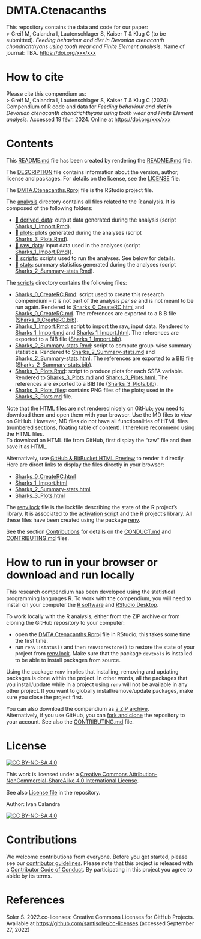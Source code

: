 
<!-- README.md is generated from README.Rmd. Please edit that file -->

# DMTA.Ctenacanths

This repository contains the data and code for our paper:  
\> Greif M, Calandra I, Lautenschlager S, Kaiser T & Klug C (to be
submitted). *Feeding behaviour and diet in Devonian ctenacanth
chondrichthyans using tooth wear and Finite Element analysis*. Name of
journal: TBA. <https://doi.org/xxx/xxx>

# How to cite

Please cite this compendium as:  
\> Greif M, Calandra I, Lautenschlager S, Kaiser T & Klug C (2024).
Compendium of R code and data for *Feeding behaviour and diet in
Devonian ctenacanth chondrichthyans using tooth wear and Finite Element
analysis*. Accessed 19 févr. 2024. Online at <https://doi.org/xxx/xxx>

# Contents

This [README.md](/README.md) file has been created by rendering the
[README.Rmd](/README.Rmd) file.

The [DESCRIPTION](/DESCRIPTION) file contains information about the
version, author, license and packages. For details on the license, see
the [LICENSE](/LICENSE) file.

The [DMTA.Ctenacanths.Rproj](/DMTA.Ctenacanths.Rproj) file is the
RStudio project file.

The [analysis](/analysis) directory contains all files related to the R
analysis. It is composed of the following folders:

- [:file_folder: derived_data](/analysis/derived_data): output data
  generated during the analysis (script
  [Sharks_1_Import.Rmd](/analysis/scripts/Sharks_1_Import.Rmd)).  
- [:file_folder: plots](/analysis/plots): plots generated during the
  analyses (script
  [Sharks_3_Plots.Rmd](/analysis/scripts/Sharks_3_Plots.Rmd)).  
- [:file_folder: raw_data](/analysis/raw_data): input data used in the
  analyses (script
  [Sharks_1_Import.Rmd](/analysis/scripts/Sharks_1_Import.Rmd))).  
- [:file_folder: scripts](/analysis/scripts): scripts used to run the
  analyses. See below for details.  
- [:file_folder: stats](/analysis/stats): summary statistics generated
  during the analyses (script
  [Sharks_2_Summary-stats.Rmd](/analysis/scripts/Sharks_2_Summary-stats.Rmd)).

The [scripts](/analysis/scripts) directory contains the following files:

- [Sharks_0_CreateRC.Rmd](/analysis/scripts/Sharks_0_CreateRC.Rmd):
  script used to create this research compendium - it is not part of the
  analysis *per se* and is not meant to be run again. Rendered to
  [Sharks_0_CreateRC.html](/analysis/scripts/Sharks_0_CreateRC.html) and
  [Sharks_0_CreateRC.md](/analysis/scripts/Sharks_0_CreateRC.md). The
  references are exported to a BIB file
  ([Sharks_0_CreateRC.bib](/analysis/scripts/Sharks_0_CreateRC.bib)).  
- [Sharks_1_Import.Rmd](/analysis/scripts/Sharks_1_Import.Rmd): script
  to import the raw, input data. Rendered to
  [Sharks_1_Import.md](/analysis/scripts/Sharks_1_Import.md) and
  [Sharks_1_Import.html](/analysis/scripts/Sharks_1_Import.html). The
  references are exported to a BIB file
  ([Sharks_1_Import.bib](/analysis/scripts/Sharks_1_Import.bib)).  
- [Sharks_2_Summary-stats.Rmd](/analysis/scripts/Sharks_2_Summary-stats.Rmd):
  script to compute group-wise summary statistics. Rendered to
  [Sharks_2_Summary-stats.md](/analysis/scripts/Sharks_2_Summary-stats.md)
  and
  [Sharks_2_Summary-stats.html](/analysis/scripts/Sharks_2_Summary-stats.html).
  The references are exported to a BIB file
  ([Sharks_2_Summary-stats.bib](/analysis/scripts/Sharks_2_Summary-stats.bib)).  
- [Sharks_3_Plots.Rmd](/analysis/scripts/Sharks_3_Plots.Rmd): script to
  produce plots for each SSFA variable. Rendered to
  [Sharks_3_Plots.md](/analysis/scripts/Sharks_3_Plots.md) and
  [Sharks_3_Plots.html](/analysis/scripts/Sharks_3_Plots.html). The
  references are exported to a BIB file
  ([Sharks_3_Plots.bib](/analysis/scripts/Sharks_3_Plots.bib)).  
- [Sharks_3_Plots_files](/analysis/scripts/Sharks_3_Plots_files/figure-gfm/):
  contains PNG files of the plots; used in the
  [Sharks_3_Plots.md](/analysis/scripts/Sharks_3_Plots.md) file.

Note that the HTML files are not rendered nicely on GitHub; you need to
download them and open them with your browser. Use the MD files to view
on GitHub. However, MD files do not have all functionalities of HTML
files (numbered sections, floating table of content). I therefore
recommend using the HTML files.  
To download an HTML file from GitHub, first display the “raw” file and
then save it as HTML.

Alternatively, use [GitHub & BitBucket HTML
Preview](https://htmlpreview.github.io/) to render it directly.  
Here are direct links to display the files directly in your browser:

- [Sharks_0_CreateRC.html](http://htmlpreview.github.io/?https://github.com/ivan-paleo/DMTA.Ctenacanths/blob/main/analysis/scripts/Sharks_0_CreateRC.html)
- [Sharks_1_Import.html](http://htmlpreview.github.io/?https://github.com/ivan-paleo/DMTA.Ctenacanths/blob/main/analysis/scripts/Sharks_1_Import.html)  
- [Sharks_2_Summary-stats.html](http://htmlpreview.github.io/?https://github.com/ivan-paleo/DMTA.Ctenacanths/blob/main/analysis/scripts/Sharks_2_Summary-stats.html)  
- [Sharks_3_Plots.html](http://htmlpreview.github.io/?https://github.com/ivan-paleo/DMTA.Ctenacanths/blob/main/analysis/scripts/Sharks_3_Plots.html)

The [renv.lock](/renv.lock) file is the lockfile describing the state of
the R project’s library. It is associated to the [activation
script](/renv/activate.R) and the R project’s library. All these files
have been created using the package
[renv](https://rstudio.github.io/renv/index.html).

See the section [Contributions](#contributions) for details on the
[CONDUCT.md](/CONDUCT.md) and [CONTRIBUTING.md](CONTRIBUTING.md) files.

# How to run in your browser or download and run locally

This research compendium has been developed using the statistical
programming languages R. To work with the compendium, you will need to
install on your computer the [R software](https://cloud.r-project.org/)
and [RStudio Desktop](https://rstudio.com/products/rstudio/download/).

To work locally with the R analysis, either from the ZIP archive or from
cloning the GitHub repository to your computer:

- open the [DMTA.Ctenacanths.Rproj](/DMTA.Ctenacanths.Rproj) file in
  RStudio; this takes some time the first time.  
- run `renv::status()` and then `renv::restore()` to restore the state
  of your project from [renv.lock](/renv.lock). Make sure that the
  package `devtools` is installed to be able to install packages from
  source.

Using the package `renv` implies that installing, removing and updating
packages is done within the project. In other words, all the packages
that you install/update while in a project using `renv` will not be
available in any other project. If you want to globally
install/remove/update packages, make sure you close the project first.

You can also download the compendium as [a ZIP
archive](https://github.com/ivan-paleo/DMTA.Ctenacanths/archive/main.zip).  
Alternatively, if you use GitHub, you can [fork and
clone](https://happygitwithr.com/fork-and-clone.html) the repository to
your account. See also the [CONTRIBUTING.md](CONTRIBUTING.md) file.

# License

[![CC BY-NC-SA
4.0](https://img.shields.io/badge/License-CC%20BY--NC--SA%204.0-lightgrey.svg)](http://creativecommons.org/licenses/by-nc-sa/4.0/)

This work is licensed under a [Creative Commons
Attribution-NonCommercial-ShareAlike 4.0 International
License](http://creativecommons.org/licenses/by-nc-sa/4.0/).

See also [License file](LICENSE) in the repository.

Author: Ivan Calandra

[![CC BY-NC-SA
4.0](https://licensebuttons.net/l/by-nc-sa/4.0/88x31.png)](http://creativecommons.org/licenses/by-nc-sa/4.0/)

# Contributions

We welcome contributions from everyone. Before you get started, please
see our [contributor guidelines](CONTRIBUTING.md). Please note that this
project is released with a [Contributor Code of Conduct](CONDUCT.md). By
participating in this project you agree to abide by its terms.

# References

Soler S. 2022.cc-licenses: Creative Commons Licenses for GitHub
Projects. Available at <https://github.com/santisoler/cc-licenses>
(accessed September 27, 2022)
